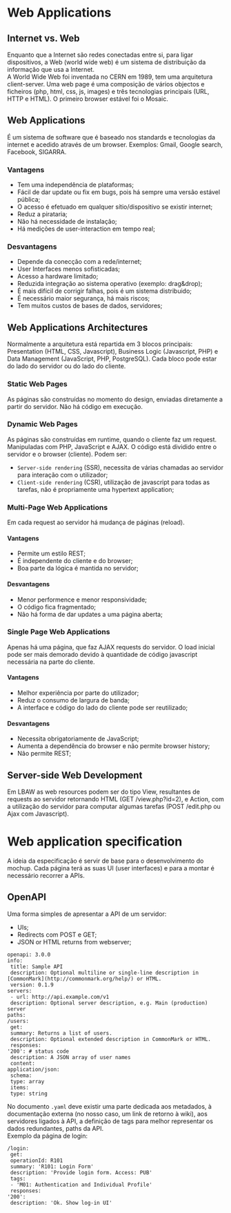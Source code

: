 # Web Applications

## Internet vs. Web

Enquanto que a Internet são redes conectadas entre si, para ligar dispositivos, a Web (world wide web) é um sistema de distribuição da informação que usa a Internet. <br>
A World Wide Web foi inventada no CERN em 1989, tem uma arquitetura client-server. Uma web page é uma composição de vários objectos e ficheiros (php, html, css, js, images) e três tecnologias principais (URL, HTTP e HTML). O primeiro browser estável foi o Mosaic.

## Web Applications

É um sistema de software que é baseado nos standards e tecnologias da internet e acedido através de um browser. Exemplos: Gmail, Google search, Facebook, SIGARRA.

### Vantagens

- Tem uma independência de plataformas;
- Fácil de dar update ou fix em bugs, pois há sempre uma versão estável pública;
- O acesso é efetuado em qualquer sítio/dispositivo se existir internet;
- Reduz a pirataria;
- Não há necessidade de instalação;
- Há medições de user-interaction em tempo real;

### Desvantagens

- Depende da conecção com a rede/internet;
- User Interfaces menos sofisticadas;
- Acesso a hardware limitado;
- Reduzida integração ao sistema operativo (exemplo: drag&drop);
- É mais difícil de corrigir falhas, pois é um sistema distribuido;
- É necessário maior segurança, há mais riscos;
- Tem muitos custos de bases de dados, servidores;

## Web Applications Architectures

Normalmente a arquitetura está repartida em 3 blocos principais: Presentation (HTML, CSS, Javascript), Business Logic (Javascript, PHP) e Data Management (JavaScript, PHP, PostgreSQL). Cada bloco pode estar do lado do servidor ou do lado do cliente.

### Static Web Pages

As páginas são construídas no momento do design, enviadas diretamente a partir do servidor. Não há código em execução.

### Dynamic Web Pages

As páginas são construídas em runtime, quando o cliente faz um request. Manipuladas com PHP, JavaScript e AJAX. O código está dividido entre o servidor e o browser (cliente). Podem ser:

- `Server-side rendering` (SSR), necessita de várias chamadas ao servidor para interação com o utilizador;
- `Client-side rendering` (CSR), utilização de javascript para todas as tarefas, não é propriamente uma hypertext application;

### Multi-Page Web Applications

Em cada request ao servidor há mudança de páginas (reload). 

#### Vantagens

- Permite um estilo REST;
- É independente do cliente e do browser;
- Boa parte da lógica é mantida no servidor;

#### Desvantagens

- Menor performence e menor responsividade;
- O código fica fragmentado;
- Não há forma de dar updates a uma página aberta;

### Single Page Web Applications

Apenas há uma página, que faz AJAX requests do servidor. O load inicial pode ser mais demorado devido à quantidade de código javascript necessária na parte do cliente.

#### Vantagens

- Melhor experiência por parte do utilizador;
- Reduz o consumo de largura de banda;
- A interface e código do lado do cliente pode ser reutilizado;

#### Desvantagens

- Necessita obrigatoriamente de JavaScript;
- Aumenta a dependência do browser e não permite browser history;
- Não permite REST;

## Server-side Web Development

Em LBAW as web resources podem ser do tipo View, resultantes de requests ao servidor retornando HTML (GET /view.php?id=2), e Action, com a utilização do servidor para computar algumas tarefas (POST /edit.php ou Ajax com Javascript).

# Web application specification

A ideia da especificação é servir de base para o desenvolvimento do mochup. Cada página terá as suas UI (user interfaces) e para a montar é necessário recorrer a APIs. 

## OpenAPI

Uma forma simples de apresentar a API de um servidor:

- UIs;
- Redirects com POST e GET;
- JSON or HTML returns from webserver;

```api
openapi: 3.0.0
info:
 title: Sample API
 description: Optional multiline or single-line description in [CommonMark](http://commonmark.org/help/) or HTML.
 version: 0.1.9
servers:
 - url: http://api.example.com/v1
 description: Optional server description, e.g. Main (production) server
paths:
/users:
 get:
 summary: Returns a list of users.
 description: Optional extended description in CommonMark or HTML.
 responses:
'200': # status code
 description: A JSON array of user names
 content:
application/json:
 schema:
 type: array
 items:
 type: string
```

No documento `.yaml` deve existir uma parte dedicada aos metadados, à documentação externa (no nosso caso, um link de retorno à wiki), aos servidores ligados à API, a definição de tags para melhor representar os dados redundantes, paths da API. <br>
Exemplo da página de login:

```api
/login:
 get:
 operationId: R101
 summary: 'R101: Login Form'
 description: 'Provide login form. Access: PUB'
 tags:
 - 'M01: Authentication and Individual Profile'
 responses:
'200':
 description: 'Ok. Show log-in UI'
```